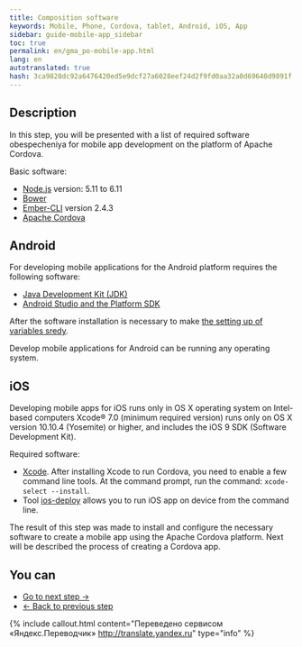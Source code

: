 ```yaml
--- 
title: Composition software 
keywords: Mobile, Phone, Cordova, tablet, Android, iOS, App 
sidebar: guide-mobile-app_sidebar 
toc: true 
permalink: en/gma_po-mobile-app.html 
lang: en 
autotranslated: true 
hash: 3ca9828dc92a6476420ed5e9dcf27a6028eef24d2f9fd0aa32a0d69640d9891f 
--- 
```


## Description 

In this step, you will be presented with a list of required software obespecheniya for mobile app development on the platform of Apache Cordova. 

Basic software: 
- [Node.js](https://nodejs.org/en/download/) version: 5.11 to 6.11 
- [Bower](https://bower.io/#install-bower) 
- [Ember-CLI](https://guides.emberjs.com/v2.14.0/getting-started/#toc_installation) version 2.4.3 
- [Apache Cordova](https://cordova.apache.org/docs/en/latest/guide/cli/index.html#installing-the-cordova-cli) 

## Android 

For developing mobile applications for the Android platform requires the following software: 
- [Java Development Kit (JDK)](http://www.oracle.com/technetwork/java/javase/downloads/jdk8-downloads-2133151.html) 
- [Android Studio and the Platform SDK](https://developer.android.com/studio/index.html) 

After the software installation is necessary to make [the setting up of variables sredy](https://cordova.apache.org/docs/en/7.x/guide/platforms/android/index.html#setting-environment-variables). 

Develop mobile applications for Android can be running any operating system. 

## iOS 

Developing mobile apps for iOS runs only in OS X operating system on Intel-based computers Xcode® 7.0 (minimum required version) runs only on OS X version 10.10.4 (Yosemite) or higher, and includes the iOS 9 SDK (Software Development Kit). 

Required software: 
- [Xcode](https://itunes.apple.com/us/app/xcode/id497799835?mt=12). After installing Xcode to run Cordova, you need to enable a few command line tools. At the command prompt, run the command: `xcode-select --install`. 
- Tool [ios-deploy](https://www.npmjs.com/package/ios-deploy) allows you to run iOS app on device from the command line. 

The result of this step was made to install and configure the necessary software to create a mobile app using the Apache Cordova platform. Next will be described the process of creating a Cordova app. 

## You can 

* [Go to next step ->](gma_create-mobile-app.html) 
* [<- Back to previous step](gms_architecture-mobile-app.html)


{% include callout.html content="Переведено сервисом «Яндекс.Переводчик» <http://translate.yandex.ru>" type="info" %}